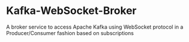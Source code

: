 # Kafka-WebSocket-Broker
A broker service to access Apache Kafka using WebSocket protocol in a Producer/Consumer fashion based on subscriptions
